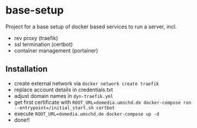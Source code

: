 # base-setup

Project for a base setup of docker based services to run a server, incl.

- rev proxy (traefik)
- ssl termination (certbot)
- container management (portainer)

## Installation

- create external network via `docker network create traefik`
- replace account details in credentials.txt
- adjust domain names in `dyn-traefik.yml`
- get first certificate with `ROOT_URL=domedia.umschd.de docker-compose run --entrypoint=/initial_start.sh certbot`
- execute `ROOT_URL=domedia.umschd.de docker-compose up -d`
- done!!
